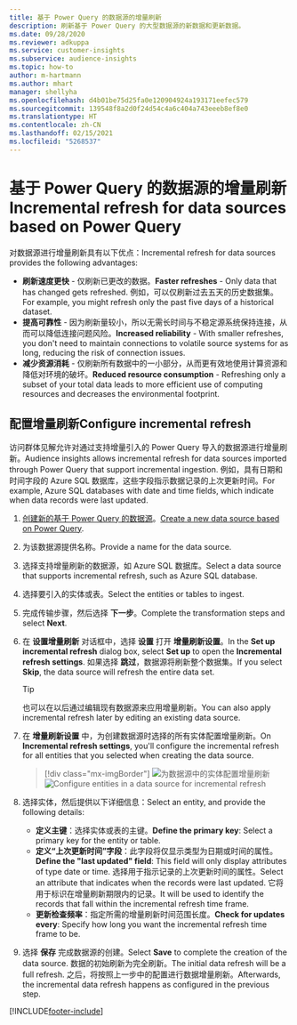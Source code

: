 ```yaml
---
title: 基于 Power Query 的数据源的增量刷新
description: 刷新基于 Power Query 的大型数据源的新数据和更新数据。
ms.date: 09/28/2020
ms.reviewer: adkuppa
ms.service: customer-insights
ms.subservice: audience-insights
ms.topic: how-to
author: m-hartmann
ms.author: mhart
manager: shellyha
ms.openlocfilehash: d4b01be75d25fa0e120904924a193171eefec579
ms.sourcegitcommit: 139548f8a2d0f24d54c4a6c404a743eeeb8ef8e0
ms.translationtype: HT
ms.contentlocale: zh-CN
ms.lasthandoff: 02/15/2021
ms.locfileid: "5268537"
---
```

# <a name="incremental-refresh-for-data-sources-based-on-power-query"></a><span data-ttu-id="48e03-103">基于 Power Query 的数据源的增量刷新</span><span class="sxs-lookup"><span data-stu-id="48e03-103">Incremental refresh for data sources based on Power Query</span></span>

<span data-ttu-id="48e03-104">对数据源进行增量刷新具有以下优点：</span><span class="sxs-lookup"><span data-stu-id="48e03-104">Incremental refresh for data sources provides the following advantages:</span></span>

- <span data-ttu-id="48e03-105">**刷新速度更快** - 仅刷新已更改的数据。</span><span class="sxs-lookup"><span data-stu-id="48e03-105">**Faster refreshes** - Only data that has changed gets refreshed.</span></span> <span data-ttu-id="48e03-106">例如，可以仅刷新过去五天的历史数据集。</span><span class="sxs-lookup"><span data-stu-id="48e03-106">For example, you might refresh only the past five days of a historical dataset.</span></span>
- <span data-ttu-id="48e03-107">**提高可靠性** - 因为刷新量较小，所以无需长时间与不稳定源系统保持连接，从而可以降低连接问题风险。</span><span class="sxs-lookup"><span data-stu-id="48e03-107">**Increased reliability** - With smaller refreshes, you don't need to maintain connections to volatile source systems for as long, reducing the risk of connection issues.</span></span>
- <span data-ttu-id="48e03-108">**减少资源消耗** - 仅刷新所有数据中的一小部分，从而更有效地使用计算资源和降低对环境的破坏。</span><span class="sxs-lookup"><span data-stu-id="48e03-108">**Reduced resource consumption** - Refreshing only a subset of your total data leads to more efficient use of computing resources and decreases the environmental footprint.</span></span>

## <a name="configure-incremental-refresh"></a><span data-ttu-id="48e03-109">配置增量刷新</span><span class="sxs-lookup"><span data-stu-id="48e03-109">Configure incremental refresh</span></span>

<span data-ttu-id="48e03-110">访问群体见解允许对通过支持增量引入的 Power Query 导入的数据源进行增量刷新。</span><span class="sxs-lookup"><span data-stu-id="48e03-110">Audience insights allows incremental refresh for data sources imported through Power Query that support incremental ingestion.</span></span> <span data-ttu-id="48e03-111">例如，具有日期和时间字段的 Azure SQL 数据库，这些字段指示数据记录的上次更新时间。</span><span class="sxs-lookup"><span data-stu-id="48e03-111">For example, Azure SQL databases with date and time fields, which indicate when data records were last updated.</span></span>

1. <span data-ttu-id="48e03-112">[创建新的基于 Power Query 的数据源](connect-power-query.md)。</span><span class="sxs-lookup"><span data-stu-id="48e03-112">[Create a new data source based on Power Query](connect-power-query.md).</span></span>

1. <span data-ttu-id="48e03-113">为该数据源提供名称。</span><span class="sxs-lookup"><span data-stu-id="48e03-113">Provide a name for the data source.</span></span>

1. <span data-ttu-id="48e03-114">选择支持增量刷新的数据源，如 Azure SQL 数据库。</span><span class="sxs-lookup"><span data-stu-id="48e03-114">Select a data source that supports incremental refresh, such as Azure SQL database.</span></span>

1. <span data-ttu-id="48e03-115">选择要引入的实体或表。</span><span class="sxs-lookup"><span data-stu-id="48e03-115">Select the entities or tables to ingest.</span></span>

1. <span data-ttu-id="48e03-116">完成传输步骤，然后选择 **下一步**。</span><span class="sxs-lookup"><span data-stu-id="48e03-116">Complete the transformation steps and select **Next**.</span></span>

1. <span data-ttu-id="48e03-117">在 **设置增量刷新** 对话框中，选择 **设置** 打开 **增量刷新设置**。</span><span class="sxs-lookup"><span data-stu-id="48e03-117">In the **Set up incremental refresh** dialog box, select **Set up** to open the **Incremental refresh settings**.</span></span> <span data-ttu-id="48e03-118">如果选择 **跳过**，数据源将刷新整个数据集。</span><span class="sxs-lookup"><span data-stu-id="48e03-118">If you select **Skip**, the data source will refresh the entire data set.</span></span>
   > [!TIP]
   > <span data-ttu-id="48e03-119">也可以在以后通过编辑现有数据源来应用增量刷新。</span><span class="sxs-lookup"><span data-stu-id="48e03-119">You can also apply incremental refresh later by editing an existing data source.</span></span>

1. <span data-ttu-id="48e03-120">在 **增量刷新设置** 中，为创建数据源时选择的所有实体配置增量刷新。</span><span class="sxs-lookup"><span data-stu-id="48e03-120">On **Incremental refresh settings**, you'll configure the incremental refresh for all entities that you selected when creating the data source.</span></span>

   > [!div class="mx-imgBorder"]
   > <span data-ttu-id="48e03-121">![为数据源中的实体配置增量刷新](media/incremental-refresh-settings.png "为数据源中的实体配置增量刷新")</span><span class="sxs-lookup"><span data-stu-id="48e03-121">![Configure entities in a data source for incremental refresh](media/incremental-refresh-settings.png "Configure entities in a data source for incremental refresh")</span></span>

1. <span data-ttu-id="48e03-122">选择实体，然后提供以下详细信息：</span><span class="sxs-lookup"><span data-stu-id="48e03-122">Select an entity, and provide the following details:</span></span>

   - <span data-ttu-id="48e03-123">**定义主键**：选择实体或表的主键。</span><span class="sxs-lookup"><span data-stu-id="48e03-123">**Define the primary key**: Select a primary key for the entity or table.</span></span>
   - <span data-ttu-id="48e03-124">**定义“上次更新时间”字段**：此字段将仅显示类型为日期或时间的属性。</span><span class="sxs-lookup"><span data-stu-id="48e03-124">**Define the "last updated" field**: This field will only display attributes of type date or time.</span></span> <span data-ttu-id="48e03-125">选择用于指示记录的上次更新时间的属性。</span><span class="sxs-lookup"><span data-stu-id="48e03-125">Select an attribute that indicates when the records were last updated.</span></span> <span data-ttu-id="48e03-126">它将用于标识在增量刷新期限内的记录。</span><span class="sxs-lookup"><span data-stu-id="48e03-126">It will be used to identify the records that fall within the incremental refresh time frame.</span></span>
   - <span data-ttu-id="48e03-127">**更新检查频率**：指定所需的增量刷新时间范围长度。</span><span class="sxs-lookup"><span data-stu-id="48e03-127">**Check for updates every**: Specify how long you want the incremental refresh time frame to be.</span></span>

1. <span data-ttu-id="48e03-128">选择 **保存** 完成数据源的创建。</span><span class="sxs-lookup"><span data-stu-id="48e03-128">Select **Save** to complete the creation of the data source.</span></span> <span data-ttu-id="48e03-129">数据的初始刷新为完全刷新。</span><span class="sxs-lookup"><span data-stu-id="48e03-129">The initial data refresh will be a full refresh.</span></span> <span data-ttu-id="48e03-130">之后，将按照上一步中的配置进行数据增量刷新。</span><span class="sxs-lookup"><span data-stu-id="48e03-130">Afterwards, the incremental data refresh happens as configured in the previous step.</span></span>


[!INCLUDE[footer-include](../includes/footer-banner.md)]